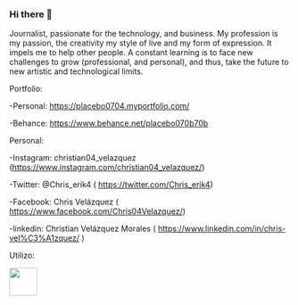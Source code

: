 ### Hi there 👋

Journalist, passionate for the technology, and business. My profession is my passion, the creativity my style of live and my form of expression. It impels me to help other people. A constant learning is to face new challenges to grow (professional, and personal), and thus, take the future to new artistic and technological limits.

Portfolio: 

-Personal: https://placebo0704.myportfolio.com/

-Behance: https://www.behance.net/placebo070b70b

Personal:

-Instagram: christian04_velazquez (https://www.instagram.com/christian04_velazquez/)

-Twitter: @Chris_erik4 ( https://twitter.com/Chris_erik4)

-Facebook: Chris Velázquez ( https://www.facebook.com/Chris04Velazquez/)

-linkedin: Christian Velázquez Morales ( https://www.linkedin.com/in/chris-vel%C3%A1zquez/ )

Utilizo: 

<image src="https://raw.githubusercontent.com/Davermx/Davermx/master/img/Html.png" width= 50px, height= 50px/>


